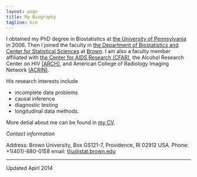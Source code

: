 ```yaml
---
layout: page
title: My Biography 
tagline: bio
---
```


I obtained my PhD degree in Biostatistics at [the University of Pennsylvania](http://upenn.edu) in 2006. Then I joined the faculty in [the Department of Biostatistics and Center for Statistical Sciences](http://stat.brown.edu) at [Brown](http://brown.edu). I am also a faculty member affiliated with [the Center for AIDS Research (CFAR)](http://cfar.org), the Alcohol Research Center on HIV [(ARCH)](foo), and American College of Radiology Imaging Network [(ACRIN)](http://acrin.org). 

His research interests include 

- incomplete data problems
- causal inference
- diagnostic testing
- longitudinal data methods.

More detial about me can be found in [my CV](.). 

*Contact information*

Address: Brown University, Box GS121-7, Providence, RI 02912 USA. 
Phone: +1(401)-680-0158
email: tliu@stat.brown.edu


--- 
Updated Apirl 2014
